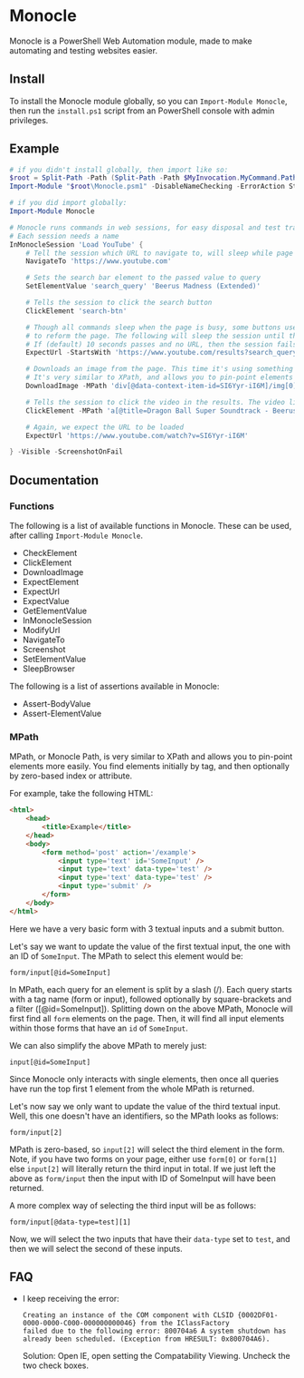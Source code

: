 # Monocle

Monocle is a PowerShell Web Automation module, made to make automating and testing websites easier.

## Install

To install the Monocle module globally, so you can `Import-Module Monocle`, then run the `install.ps1` script from an PowerShell console with admin privileges.

## Example

```powershell
# if you didn't install globally, then import like so:
$root = Split-Path -Path (Split-Path -Path $MyInvocation.MyCommand.Path)
Import-Module "$root\Monocle.psm1" -DisableNameChecking -ErrorAction Stop

# if you did import globally:
Import-Module Monocle

# Monocle runs commands in web sessions, for easy disposal and test tracking
# Each session needs a name
InMonocleSession 'Load YouTube' {
    # Tell the session which URL to navigate to, will sleep while page is loading
    NavigateTo 'https://www.youtube.com'

    # Sets the search bar element to the passed value to query
    SetElementValue 'search_query' 'Beerus Madness (Extended)'

    # Tells the session to click the search button
    ClickElement 'search-btn'

    # Though all commands sleep when the page is busy, some buttons use javascript
    # to reform the page. The following will sleep the session until the passed URL is loaded.
    # If (default) 10 seconds passes and no URL, then the session fails
    ExpectUrl -StartsWith 'https://www.youtube.com/results?search_query='

    # Downloads an image from the page. This time it's using something called MPath (Monocle Path).
    # It's very similar to XPath, and allows you to pin-point elements more easily
    DownloadImage -MPath 'div[@data-context-item-id=SI6Yyr-iI6M]/img[0]' '.\beerus.jpg'

    # Tells the session to click the video in the results. The video link is found via MPath
    ClickElement -MPath 'a[@title=Dragon Ball Super Soundtrack - Beerus Madness (Extended)  - Duration: 10:00.]'

    # Again, we expect the URL to be loaded
    ExpectUrl 'https://www.youtube.com/watch?v=SI6Yyr-iI6M'

} -Visible -ScreenshotOnFail
```

## Documentation

### Functions

The following is a list of available functions in Monocle. These can be used, after calling `Import-Module Monocle`.

* CheckElement
* ClickElement
* DownloadImage
* ExpectElement
* ExpectUrl
* ExpectValue
* GetElementValue
* InMonocleSession
* ModifyUrl
* NavigateTo
* Screenshot
* SetElementValue
* SleepBrowser

The following is a list of assertions available in Monocle:

* Assert-BodyValue
* Assert-ElementValue

### MPath

MPath, or Monocle Path, is very similar to XPath and allows you to pin-point elements more easily.
You find elements initially by tag, and then optionally by zero-based index or attribute.

For example, take the following HTML:

```html
<html>
    <head>
        <title>Example</title>
    </head>
    <body>
        <form method='post' action='/example'>
            <input type='text' id='SomeInput' />
            <input type='text' data-type='test' />
            <input type='text' data-type='test' />
            <input type='submit' />
        </form>
    </body>
</html>
```

Here we have a very basic form with 3 textual inputs and a submit button.

Let's say we want to update the value of the first textual input, the one with an ID of `SomeInput`. The MPath to select this element would be:

```plain
form/input[@id=SomeInput]
```

In MPath, each query for an element is split by a slash (/). Each query starts with a tag name (form or input), followed optionally by square-brackets and a filter ([@id=SomeInput]).
Splitting down on the above MPath, Monocle will first find all `form` elements on the page. Then, it will find all input elements within those forms that have an `id` of `SomeInput`.

We can also simplify the above MPath to merely just:

```plain
input[@id=SomeInput]
```

Since Monocle only interacts with single elements, then once all queries have run the top first 1 element from the whole MPath is returned.

Let's now say we only want to update the value of the third textual input. Well, this one doesn't have an identifiers, so the MPath looks as follows:

```plain
form/input[2]
```

MPath is zero-based, so `input[2]` will select the third element in the form. Note, if you have two forms on your page, either use `form[0]` or `form[1]` else `input[2]` will literally return the third input in total.
If we just left the above as `form/input` then the input with ID of SomeInput will have been returned.

A more complex way of selecting the third input will be as follows:

```plain
form/input[@data-type=test][1]
```

Now, we will select the two inputs that have their `data-type` set to `test`, and then we will select the second of these inputs.

## FAQ

* I keep receiving the error:

   ```plain
   Creating an instance of the COM component with CLSID {0002DF01-0000-0000-C000-000000000046} from the IClassFactory 
   failed due to the following error: 800704a6 A system shutdown has already been scheduled. (Exception from HRESULT: 0x800704A6).
   ```

   Solution: Open IE, open setting the Compatability Viewing. Uncheck the two check boxes.
